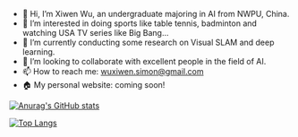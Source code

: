 - 👋 Hi, I’m Xiwen Wu, an undergraduate majoring in AI from NWPU, China.
- 👀 I’m interested in doing sports like table tennis, badminton and watching USA TV series like Big Bang...
- 🌱 I’m currently conducting some research on Visual SLAM and deep learning.
- 💞️ I’m looking to collaborate with excellent people in the field of AI.
- 📫 How to reach me: wuxiwen.simon@gmail.com
- 🏠 My personal website: coming soon!

[![Anurag's GitHub stats](https://github-readme-stats.vercel.app/api?username=SimonWXW&count_private=true&show_icons=true&theme=dracula)](https://github.com/anuraghazra/github-readme-stats)

[![Top Langs](https://github-readme-stats.vercel.app/api/top-langs/?username=SimonWXW&layout=compact)](https://github.com/anuraghazra/github-readme-stats)

<!---
SimonWXW/SimonWXW is a ✨ special ✨ repository because its `README.md` (this file) appears on your GitHub profile.
You can click the Preview link to take a look at your changes.
--->
